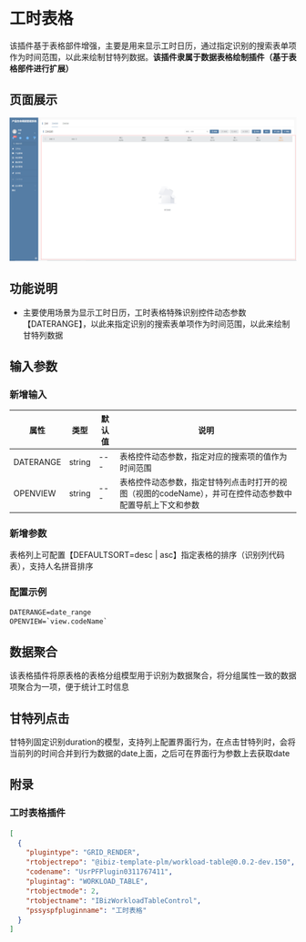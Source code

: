 # 工时表格

该插件基于表格部件增强，主要是用来显示工时日历，通过指定识别的搜索表单项作为时间范围，以此来绘制甘特列数据。**该插件隶属于数据表格绘制插件（基于表格部件进行扩展）**


## 页面展示

![image](./public/assets/images/scene.png)


## 功能说明

- 主要使用场景为显示工时日历，工时表格特殊识别控件动态参数【DATERANGE】，以此来指定识别的搜索表单项作为时间范围，以此来绘制甘特列数据


## 输入参数

### 新增输入

| 属性        | 类型         | 默认值 | 说明                                          |
| ----------- | ----------- | ------ | --------------------------------------------- |
| DATERANGE   | string      | ---    | 表格控件动态参数，指定对应的搜索项的值作为时间范围 |
| OPENVIEW   | string      | ---    | 表格控件动态参数，指定甘特列点击时打开的视图（视图的codeName），并可在控件动态参数中配置导航上下文和参数 |

### 新增参数
表格列上可配置【DEFAULTSORT=desc | asc】指定表格的排序（识别列代码表），支持人名拼音排序

### 配置示例

```
DATERANGE=date_range
OPENVIEW=`view.codeName`
```

## 数据聚合
该表格插件将原表格的表格分组模型用于识别为数据聚合，将分组属性一致的数据项聚合为一项，便于统计工时信息

## 甘特列点击
甘特列固定识别duration的模型，支持列上配置界面行为，在点击甘特列时，会将当前列的时间合并到行为数据的date上面，之后可在界面行为参数上去获取date

## 附录

### 工时表格插件

```json
[
  {
    "plugintype": "GRID_RENDER",
    "rtobjectrepo": "@ibiz-template-plm/workload-table@0.0.2-dev.150",
    "codename": "UsrPFPlugin0311767411",
    "plugintag": "WORKLOAD_TABLE",
    "rtobjectmode": 2,
    "rtobjectname": "IBizWorkloadTableControl",
    "pssyspfpluginname": "工时表格"
  }
]
```

